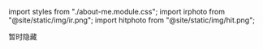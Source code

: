 import styles from "./about-me.module.css";
import irphoto from "@site/static/img/ir.png";
import hitphoto from "@site/static/img/hit.png";

暂时隐藏